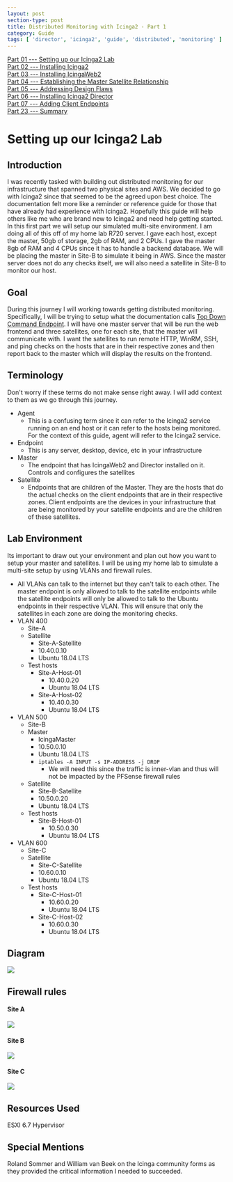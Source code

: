 ```yaml
---
layout: post
section-type: post
title: Distributed Monitoring with Icinga2 - Part 1
category: Guide
tags: [ 'director', 'icinga2', 'guide', 'distributed', 'monitoring' ]
---
```

[Part 01 --- Setting up our Icinga2 Lab](/guide/2020/11/28/setting-up-icinga-lab.html)     
[Part 02 --- Installing Icinga2](/guide/2020/11/30/installing-icinga.html)     
[Part 03 --- Installing IcingaWeb2](/guide/2020/12/01/installing-icinga-web.html)      
[Part 04 --- Establishing the Master Satellite Relationship](/guide/2020/12/03/establishing-master-satellite-relationship.html)     
[Part 05 --- Addressing Design Flaws](/guide/2020/12/07/addressing-design-flaws.html)    
[Part 06 --- Installing Icinga2 Director](/guide/2020/12/07/installing-icinga-director.html)  
[Part 07 --- Adding Client Endpoints](guide/2020/12/08/adding-our-client-endpoints.html)    
[Part 23 --- Summary](/guide/2020/12/11/icinga2-journey-summary.html)     

# Setting up our Icinga2 Lab

## Introduction
I was recently tasked with building out distributed monitoring for our infrastructure that spanned two physical sites and AWS. We decided to go with Icinga2 since that seemed to be the agreed upon best choice. The documentation felt more like a reminder or reference guide for those that have already had experience with Icinga2. Hopefully this guide will help others like me who are brand new to Icinga2 and need help getting started. In this first part we will setup our simulated multi-site environment. I am doing all of this off of my home lab R720 server. I gave each host, except the master, 50gb of storage, 2gb of RAM, and 2 CPUs. I gave the master 8gb of RAM and 4 CPUs since it has to handle a backend database. We will be placing the master in Site-B to simulate it being in AWS. Since the master server does not do any checks itself, we will also need a satellite in Site-B to monitor our host.

## Goal
During this journey I will working towards getting distributed monitoring. Specifically, I will be trying to setup what the documentation calls [Top Down Command Endpoint](https://icinga.com/docs/icinga-2/latest/doc/06-distributed-monitoring/#top-down-command-endpoint). I will have one master server that will be run the web frontend and three satellites, one for each site, that the master will communicate with. I want the satellites to run remote HTTP, WinRM, SSH, and ping checks on the hosts that are in their respective zones and then report back to the master which will display the results on the frontend.

## Terminology
Don't worry if these terms do not make sense right away. I will add context to them as we go through this journey.
* Agent
  * This is a confusing term since it can refer to the Icinga2 service running on an end host or it can refer to the hosts being monitored. For the context of this guide, agent will refer to the Icinga2 service.
* Endpoint
  * This is any server, desktop, device, etc in your infrastructure
* Master
  * The endpoint that has IcingaWeb2 and Director installed on it. Controls and configures the satellites
* Satellite
  * Endpoints that are children of the Master. They are the hosts that do the actual checks on the client endpoints that are in their respective zones. Client endpoints are the devices in your infrastructure that are being monitored by your satellite endpoints and are the children of these satellites.

## Lab Environment
Its important to draw out your environment and plan out how you want to setup your master and satellites. I will be using my home lab to simulate a multi-site setup by using VLANs and firewall rules.
* All VLANs can talk to the internet but they can't talk to each other. The master endpoint is only allowed to talk to the satellite endpoints while the satellite endpoints will only be allowed to talk to the Ubuntu endpoints in their respective VLAN. This will ensure that only the satellites in each zone are doing the monitoring checks.
* VLAN 400
  * Site-A  
  * Satellite
    * Site-A-Satellite
    * 10.40.0.10
    * Ubuntu 18.04 LTS
  * Test hosts
    * Site-A-Host-01
      * 10.40.0.20
      * Ubuntu 18.04 LTS
    * Site-A-Host-02
      * 10.40.0.30
      * Ubuntu 18.04 LTS
* VLAN 500
  * Site-B  
  * Master
    * IcingaMaster
    * 10.50.0.10
    * Ubuntu 18.04 LTS
    * `iptables -A INPUT -s IP-ADDRESS -j DROP`
      * We will need this since the traffic is inner-vlan and thus will not be impacted by the PFSense firewall rules
  * Satellite
    * Site-B-Satellite
    * 10.50.0.20
    * Ubuntu 18.04 LTS
  * Test hosts
    * Site-B-Host-01
      * 10.50.0.30
      * Ubuntu 18.04 LTS
* VLAN 600
  * Site-C
  * Satellite
    * Site-C-Satellite
    * 10.60.0.10
    * Ubuntu 18.04 LTS
  * Test hosts
    * Site-C-Host-01
      * 10.60.0.20
      * Ubuntu 18.04 LTS
    * Site-C-Host-02
      * 10.60.0.30
      * Ubuntu 18.04 LTS

## Diagram
![](/img/2020-11-28-setting-up-icinga-lab-c164a.png)

## Firewall rules
#### Site A
![](/img/2020-11-28-setting-up-naigos-5c27c.png)
#### Site B
![](/img/2020-11-28-setting-up-naigos-6d89b.png)
#### Site C
![](/img/2020-11-28-setting-up-naigos-989b2.png)

## Resources Used
ESXI 6.7 Hypervisor

## Special Mentions
Roland Sommer and William van Beek on the Icinga community forms as they provided the critical information I needed to succeeded.
